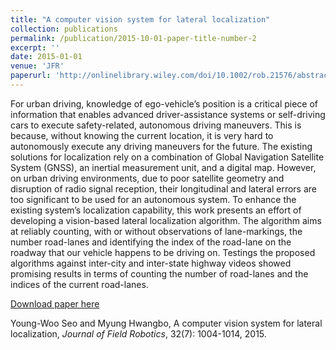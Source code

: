 ```yaml
---
title: "A computer vision system for lateral localization"
collection: publications
permalink: /publication/2015-10-01-paper-title-number-2
excerpt: ''
date: 2015-01-01
venue: 'JFR'
paperurl: 'http://onlinelibrary.wiley.com/doi/10.1002/rob.21576/abstract'
---
```

For urban driving, knowledge of ego-vehicle’s position is a critical piece of information that
enables advanced driver-assistance systems or self-driving cars to execute safety-related, autonomous driving maneuvers. This is because, without knowing the current location, it is
very hard to autonomously execute any driving maneuvers for the future. The existing solutions for localization rely on a combination of Global Navigation Satellite System (GNSS),
an inertial measurement unit, and a digital map. However, on urban driving environments,
due to poor satellite geometry and disruption of radio signal reception, their longitudinal
and lateral errors are too significant to be used for an autonomous system. To enhance
the existing system’s localization capability, this work presents an effort of developing a
vision-based lateral localization algorithm. The algorithm aims at reliably counting, with or
without observations of lane-markings, the number road-lanes and identifying the index of
the road-lane on the roadway that our vehicle happens to be driving on. Testings the proposed algorithms against inter-city and inter-state highway videos showed promising results
in terms of counting the number of road-lanes and the indices of the current road-lanes.

[Download paper here](http://onlinelibrary.wiley.com/doi/10.1002/rob.21576/abstract)

Young-Woo Seo and Myung Hwangbo, A computer vision system for lateral localization, <i>Journal of Field Robotics</i>, 32(7): 1004-1014, 2015.